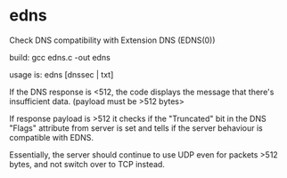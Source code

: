# edns
Check DNS compatibility with Extension DNS (EDNS(0))

build: gcc edns.c -out edns

usage is: edns <domain-name> <DNS server IP address> [dnssec | txt]
  
If the DNS response is <512, the code displays the message that there's insufficient data. (payload must be >512 bytes>

If response payload is >512 it checks if the  "Truncated" bit in the DNS "Flags" attribute from server is set and tells if the server behaviour is compatible with EDNS.

Essentially, the server should continue to use UDP even for packets >512 bytes, and not switch over to TCP instead.
